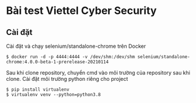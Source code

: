 # Bài test Viettel Cyber Security
## Cài đặt 

Cài đặt và chạy selenium/standalone-chrome trên Docker
```
$ docker run -d -p 4444:4444 -v /dev/shm:/dev/shm selenium/standalone-chrome:4.0.0-beta-1-prerelease-20210114
```


Sau khi clone repository, chuyển cmd vào môi trường của repository sau khi clone.
Cài đặt môi trường python riêng cho project
```
$ pip install virtualenv
$ virtualenv venv --python=python3.8
```
